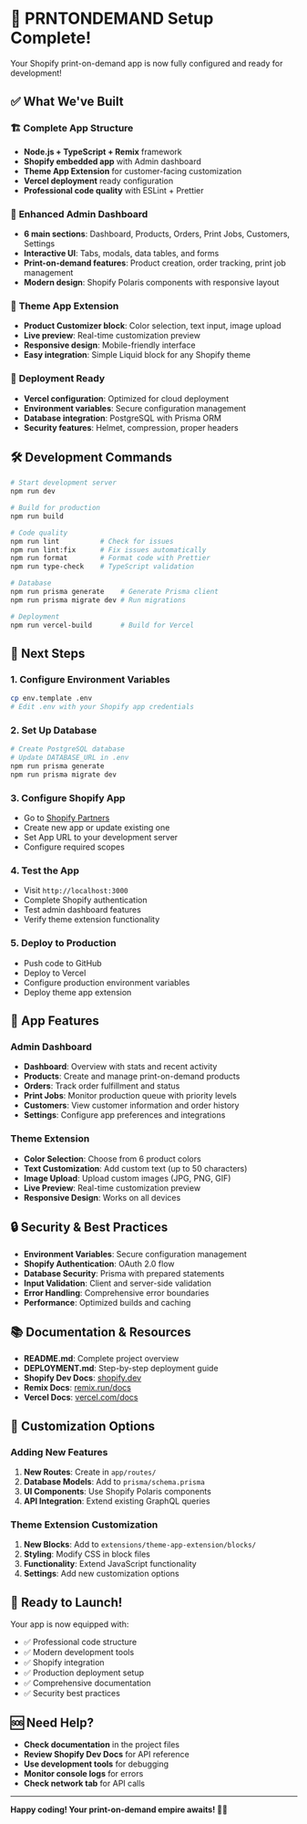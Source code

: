 # 🎉 PRNTONDEMAND Setup Complete!

Your Shopify print-on-demand app is now fully configured and ready for development!

## ✅ What We've Built

### 🏗️ **Complete App Structure**
- **Node.js + TypeScript + Remix** framework
- **Shopify embedded app** with Admin dashboard
- **Theme App Extension** for customer-facing customization
- **Vercel deployment** ready configuration
- **Professional code quality** with ESLint + Prettier

### 🎨 **Enhanced Admin Dashboard**
- **6 main sections**: Dashboard, Products, Orders, Print Jobs, Customers, Settings
- **Interactive UI**: Tabs, modals, data tables, and forms
- **Print-on-demand features**: Product creation, order tracking, print job management
- **Modern design**: Shopify Polaris components with responsive layout

### 🎯 **Theme App Extension**
- **Product Customizer block**: Color selection, text input, image upload
- **Live preview**: Real-time customization preview
- **Responsive design**: Mobile-friendly interface
- **Easy integration**: Simple Liquid block for any Shopify theme

### 🚀 **Deployment Ready**
- **Vercel configuration**: Optimized for cloud deployment
- **Environment variables**: Secure configuration management
- **Database integration**: PostgreSQL with Prisma ORM
- **Security features**: Helmet, compression, proper headers

## 🛠️ **Development Commands**

```bash
# Start development server
npm run dev

# Build for production
npm run build

# Code quality
npm run lint          # Check for issues
npm run lint:fix      # Fix issues automatically
npm run format        # Format code with Prettier
npm run type-check    # TypeScript validation

# Database
npm run prisma generate    # Generate Prisma client
npm run prisma migrate dev # Run migrations

# Deployment
npm run vercel-build       # Build for Vercel
```

## 🔧 **Next Steps**

### 1. **Configure Environment Variables**
```bash
cp env.template .env
# Edit .env with your Shopify app credentials
```

### 2. **Set Up Database**
```bash
# Create PostgreSQL database
# Update DATABASE_URL in .env
npm run prisma generate
npm run prisma migrate dev
```

### 3. **Configure Shopify App**
- Go to [Shopify Partners](https://partners.shopify.com)
- Create new app or update existing one
- Set App URL to your development server
- Configure required scopes

### 4. **Test the App**
- Visit `http://localhost:3000`
- Complete Shopify authentication
- Test admin dashboard features
- Verify theme extension functionality

### 5. **Deploy to Production**
- Push code to GitHub
- Deploy to Vercel
- Configure production environment variables
- Deploy theme app extension

## 📱 **App Features**

### **Admin Dashboard**
- **Dashboard**: Overview with stats and recent activity
- **Products**: Create and manage print-on-demand products
- **Orders**: Track order fulfillment and status
- **Print Jobs**: Monitor production queue with priority levels
- **Customers**: View customer information and order history
- **Settings**: Configure app preferences and integrations

### **Theme Extension**
- **Color Selection**: Choose from 6 product colors
- **Text Customization**: Add custom text (up to 50 characters)
- **Image Upload**: Upload custom images (JPG, PNG, GIF)
- **Live Preview**: Real-time customization preview
- **Responsive Design**: Works on all devices

## 🔒 **Security & Best Practices**

- **Environment Variables**: Secure configuration management
- **Shopify Authentication**: OAuth 2.0 flow
- **Database Security**: Prisma with prepared statements
- **Input Validation**: Client and server-side validation
- **Error Handling**: Comprehensive error boundaries
- **Performance**: Optimized builds and caching

## 📚 **Documentation & Resources**

- **README.md**: Complete project overview
- **DEPLOYMENT.md**: Step-by-step deployment guide
- **Shopify Dev Docs**: [shopify.dev](https://shopify.dev)
- **Remix Docs**: [remix.run/docs](https://remix.run/docs)
- **Vercel Docs**: [vercel.com/docs](https://vercel.com/docs)

## 🎯 **Customization Options**

### **Adding New Features**
1. **New Routes**: Create in `app/routes/`
2. **Database Models**: Add to `prisma/schema.prisma`
3. **UI Components**: Use Shopify Polaris components
4. **API Integration**: Extend existing GraphQL queries

### **Theme Extension Customization**
1. **New Blocks**: Add to `extensions/theme-app-extension/blocks/`
2. **Styling**: Modify CSS in block files
3. **Functionality**: Extend JavaScript functionality
4. **Settings**: Add new customization options

## 🚀 **Ready to Launch!**

Your app is now equipped with:
- ✅ Professional code structure
- ✅ Modern development tools
- ✅ Shopify integration
- ✅ Production deployment setup
- ✅ Comprehensive documentation
- ✅ Security best practices

## 🆘 **Need Help?**

- **Check documentation** in the project files
- **Review Shopify Dev Docs** for API reference
- **Use development tools** for debugging
- **Monitor console logs** for errors
- **Check network tab** for API calls

---

**Happy coding! Your print-on-demand empire awaits! 🎨✨**

